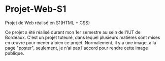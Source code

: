 # Projet-Web-S1
Projet de Web réalisé en S1(HTML + CSS)

Ce projet a été réalisé durant mon 1er semestre au sein de l'IUT de Bordeaux. C'est un projet tuteuré, dans lequel plusieurs matières sont mises en œuvre pour mener à bien ce projet. Normalement, il y a une image, à la page "poster", seulement, je n'ai pas l'accord pour rendre cette image publique.
